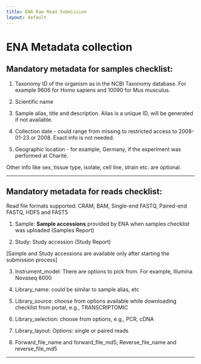 ```yaml
---
title: ENA Raw Read Submission
layout: default
---
```


# ENA Metadata collection

## Mandatory metadata for samples checklist: 


1. Taxonomy ID of the organism as in the  NCBI Taxonomy database. For example 9606 for Homo sapiens and 10090 for Mus musculus.

2. Scientific name

3. Sample alias, title and description. Alias is a unique ID, will be generated if not available.

4. Collection date - could range from missing to restricted access to 2008-01-23 or 2008. Exact info is not needed.

5. Geographic location - for example, Germany, if the experiment was performed at Charité.


Other info like sex, tissue type, isolate, cell line, strain etc. are optional.

---


## Mandatory metadata for reads checklist:


Read file formats supported: CRAM, BAM, Single-end FASTQ, Paired-end FASTQ, HDF5 and FAST5


1. Sample: **Sample accessions** provided by ENA when samples checklist was uploaded (Samples Report)

2. Study: Study accession (Study Report)

[Sample and Study accessions are available only after starting the submission process]

3. Instrument_model: There are options to pick from. For example, Illumina Novaseq 6000

4. Library_name: could be similar to sample alias, etc

5. Library_source: choose from options available while downloading checklist from portal, e.g., TRANSCRIPTOMIC

6. Library_selection: choose from options, e.g., PCR, cDNA

7. Library_layout: Options: single or paired reads

8. Forward_file_name and forward_file_md5; Reverse_file_name and reverse_file_md5

---
